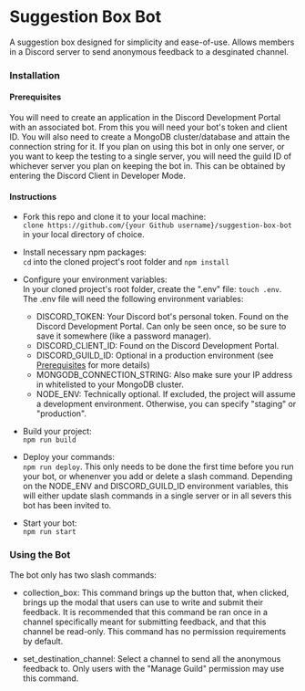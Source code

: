 # Suggestion Box Bot
A suggestion box designed for simplicity and ease-of-use. Allows members in a Discord server to send anonymous feedback to a desginated channel. 

### Installation 

#### Prerequisites
You will need to create an application in the Discord Development Portal with an associated bot. From this you will need your bot's token and client ID. You will also need to create a MongoDB cluster/database and attain the connection string for it. If you plan on using this bot in only one server, or you want to keep the testing to a single server, you will need the guild ID of whichever server you plan on keeping the bot in. This can be obtained by entering the Discord Client in Developer Mode.  

#### Instructions 

- Fork this repo and clone it to your local machine:<br/> 
`clone https://github.com/{your Github username}/suggestion-box-bot` in your local directory of choice. 

- Install necessary npm packages:<br/>
`cd` into the cloned project's root folder and `npm install`

- Configure your environment variables:<br/> 
In your cloned project's root folder, create the ".env" file: `touch .env`. The .env file will need the following environment variables:

  - DISCORD_TOKEN: Your Discord bot's personal token. Found on the Discord Development Portal. Can only be seen once, so be sure to save it somewhere (like a password manager).
  - DISCORD_CLIENT_ID: Found on the Discord Development Portal.
  - DISCORD_GUILD_ID: Optional in a production environment (see [Prerequisites](#Prerequisites) for more details)
  - MONGODB_CONNECTION_STRING: Also make sure your IP address in whitelisted to your MongoDB cluster.
  - NODE_ENV: Technically optional. If excluded, the project will assume a development environment. Otherwise, you can specify "staging" or "production". 

- Build your project:<br/>
`npm run build` 

- Deploy your commands:<br/>
`npm run deploy`. This only needs to be done the first time before you run your bot, or whenenver you add or delete a slash command. Depending on the NODE_ENV and DISCORD_GUILD_ID environment variables, this will either update slash commands in a single server or in all severs this bot has been invited to.

- Start your bot:<br/> 
`npm run start`

### Using the Bot 

The bot only has two slash commands: 

- collection_box: This command brings up the button that, when clicked, brings up the modal that users can use to write and submit their feedback. It is recommended that this command be ran once in a channel specifically meant for submitting feedback, and that this channel be read-only. This command has no permission requirements by default. 

- set_destination_channel: Select a channel to send all the anonymous feedback to. Only users with the "Manage Guild" permission may use this command. 



